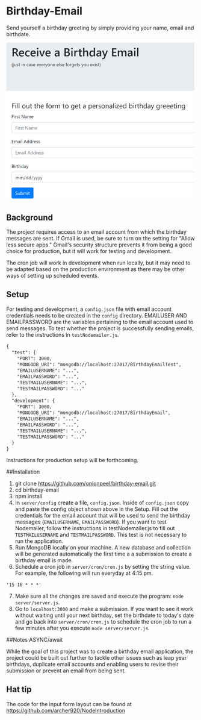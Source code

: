 # Birthday-Email

Send yourself a birthday greeting by simply providing your name, email and birthdate.  

<img src="images/BirthdayEmail.PNG" width="500">

## Background
The project requires access to an email account from which the birthday messages are sent.  If Gmail is used, be sure to turn on the setting for "Allow less secure apps."  Gmail's security structure prevents it from being a good choice for production, but it will work for testing and development.

The cron job will work in development when run locally, but it may need to be adapted based on the production environment as there may be other ways of setting up scheduled events.

## Setup
For testing and development, a `config.json` file with email account credentials needs to be created in the `config` directory.  EMAILUSER AND EMAILPASSWORD are the variables pertaining to the email account used to send messages.  To test whether the project is successfully sending emails, refer to the instructions in `testNodemailer.js`.

```
{
  "test": {
    "PORT": 3000,
    "MONGODB_URI": "mongodb://localhost:27017/BirthdayEmailTest",
    "EMAILUSERNAME": "...",
    "EMAILPASSWORD": "...",
    "TESTMAILUSERNAME": "...",
    "TESTMAILPASSWORD": "..."
  },
  "development": {
    "PORT": 3000,
    "MONGODB_URI": "mongodb://localhost:27017/BirthdayEmail",
    "EMAILUSERNAME": "...",
    "EMAILPASSWORD": "...",
    "TESTMAILUSERNAME": "...",
    "TESTMAILPASSWORD": "..."
  }
}
```

Instructions for production setup will be forthcoming.

##Installation

1. git clone https://github.com/onionpeel/birthday-email.git
2. cd birthday-email
3. npm install
4. In `server/config` create a file, `config.json`.
Inside of `config.json` copy and paste the config object shown above in the Setup.  Fill out the credentials for the email account that will be used to send the birthday messages (`EMAILUSERNAME`, `EMAILPASSWORD`).  If you want to test Nodemailer, follow the instructions in testNodemailer.js to fill out `TESTMAILUSERNAME` and `TESTMAILPASSWORD`.  This test is not necessary to run the application.  
5. Run MongoDB locally on your machine.  A new database and collection will be generated automatically the first time a a submission to create a birthday email is made.
6.  Schedule a cron job in `server/cron/cron.js` by setting the string value.  For example, the following will run everyday at 4:15 pm.  
```
'15 16 * * *'
```
7.  Make sure all the changes are saved and execute the program:  `node server/server.js`.
8.  Go to `localhost:3000` and make a submission.  If you want to see it work without waiting until your next birthday, set the birthdate to today's date and go back into `server/cron/cron.js` to schedule the cron job to run a few minutes after you execute `node server/server.js`.

##Notes
ASYNC/await

While the goal of this project was to create a birthday email application, the project could be built out further to tackle other issues such as leap year birthdays, duplicate email accounts and enabling users to revise their submission or prevent an email from being sent.

## Hat tip
The code for the input form layout can be found at https://github.com/archer920/NodeIntroduction
